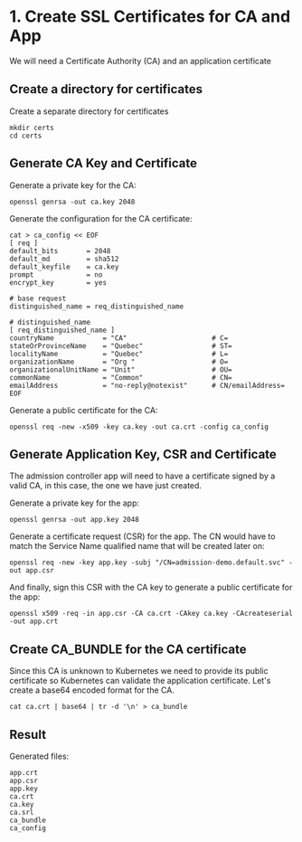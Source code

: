 
# 1. Create SSL Certificates for CA and App 

We will need a Certificate Authority (CA) and an application certificate

## Create a directory for certificates

Create a separate directory for certificates

```shell
mkdir certs
cd certs
```

## Generate CA Key and Certificate

Generate a private key for the CA:

```shell
openssl genrsa -out ca.key 2048
```

Generate the configuration for the CA certificate:

```shell
cat > ca_config << EOF
[ req ]
default_bits       = 2048
default_md         = sha512
default_keyfile    = ca.key
prompt             = no
encrypt_key        = yes

# base request
distinguished_name = req_distinguished_name

# distinguished_name
[ req_distinguished_name ]
countryName            = "CA"                     # C=
stateOrProvinceName    = "Quebec"                 # ST=
localityName           = "Quebec"                 # L=
organizationName       = "Org "                   # O=
organizationalUnitName = "Unit"                   # OU=
commonName             = "Common"                 # CN=
emailAddress           = "no-reply@notexist"      # CN/emailAddress=
EOF
```

Generate a public certificate for the CA:

```shell
openssl req -new -x509 -key ca.key -out ca.crt -config ca_config
```

## Generate Application Key, CSR and Certificate

The admission controller app will need to have a certificate signed by a valid CA, in this case, the one we have just created.

Generate a private key for the app:

```shell
openssl genrsa -out app.key 2048
```

Generate a certificate request (CSR) for the app. The CN would have to match the Service Name qualified name that will be created later on:

```shell
openssl req -new -key app.key -subj "/CN=admission-demo.default.svc" -out app.csr
```

And finally, sign this CSR with the CA key to generate a public certificate for the app:

```shell
openssl x509 -req -in app.csr -CA ca.crt -CAkey ca.key -CAcreateserial -out app.crt
```

## Create CA_BUNDLE for the CA certificate

Since this CA is unknown to Kubernetes we need to provide its public certificate so Kubernetes can validate the application certificate. Let's create a base64 encoded format for the CA.

```shell
cat ca.crt | base64 | tr -d '\n' > ca_bundle
```

## Result

Generated files:

```shell
app.crt
app.csr
app.key
ca.crt
ca.key
ca.srl
ca_bundle
ca_config
```
